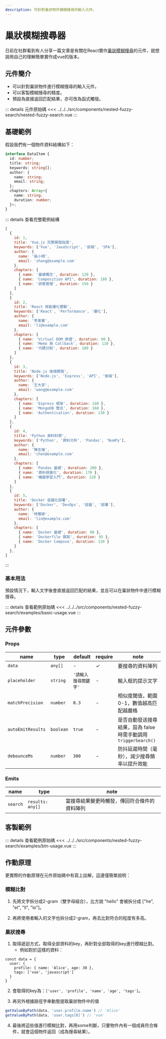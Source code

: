 ```yaml
---
description: 可針對巢狀物件模糊搜尋的輸入元件。
---
```


<script setup>
import BasicUsage from '../../../src/components/nested-fuzzy-search/examples/basic-usage.vue'
import BtnUsage from '../../../src/components/nested-fuzzy-search/examples/btn-usage.vue'
</script>

# 巢狀模糊搜尋器 <Badge type="info" text="input" />

日前在社群看到有人分享一篇文章是有關在React實作[巢狀模糊搜尋](https://www.freecodecamp.org/news/how-to-build-a-reusable-usesearch-hook-in-react/)的元件，就想說用自己的理解簡單實作成vue的版本。

## 元件簡介
- 可以針對巢狀物件進行模糊搜尋的輸入元件。
- 可以客製模糊搜尋的精度。
- 預設為直接返回匹配結果，亦可改為函式觸發。

::: details 元件原始碼
<<< ../../../src/components/nested-fuzzy-search/nested-fuzzy-search.vue
:::

## 基礎範例

假設我們有一個物件資料結構如下：
```typescript
interface DataItem {
  id: number;
  title: string;
  keywords: string[];
  author: {
    name: string;
    email: string;
  };
  chapters: Array<{
    name: string;
    duration: number;
  }>;
}
```
::: details 查看完整範例結構
```javascript
[
  {
    id: 1,
    title: 'Vue.js 完整開發指南',
    keywords: ['Vue', 'JavaScript', '前端', 'SPA'],
    author: {
      name: '張小明',
      email: 'zhang@example.com'
    },
    chapters: [
      { name: '基礎概念', duration: 120 },
      { name: 'Composition API', duration: 180 },
      { name: '狀態管理', duration: 150 }
    ]
  },
  {
    id: 2,
    title: 'React 效能優化實戰',
    keywords: ['React', 'Performance', '優化'],
    author: {
      name: '李美華',
      email: 'li@example.com'
    },
    chapters: [
      { name: 'Virtual DOM 原理', duration: 90 },
      { name: 'Memo 與 Callback', duration: 110 },
      { name: '代碼分割', duration: 100 }
    ]
  },
  {
    id: 3,
    title: 'Node.js 後端開發',
    keywords: ['Node.js', 'Express', 'API', '後端'],
    author: {
      name: '王大安',
      email: 'wang@example.com'
    },
    chapters: [
      { name: 'Express 框架', duration: 140 },
      { name: 'MongoDB 整合', duration: 160 },
      { name: 'Authentication', duration: 130 }
    ]
  },
  {
    id: 4,
    title: 'Python 資料科學',
    keywords: ['Python', '資料分析', 'Pandas', 'NumPy'],
    author: {
      name: '陳志強',
      email: 'chen@example.com'
    },
    chapters: [
      { name: 'Pandas 基礎', duration: 200 },
      { name: '資料視覺化', duration: 170 },
      { name: '機器學習入門', duration: 220 }
    ]
  },
  {
    id: 5,
    title: 'Docker 容器化部署',
    keywords: ['Docker', 'DevOps', '容器', '部署'],
    author: {
      name: '林雅婷',
      email: 'lin@example.com'
    },
    chapters: [
      { name: 'Docker 基礎', duration: 80 },
      { name: 'Dockerfile 撰寫', duration: 95 },
      { name: 'Docker Compose', duration: 120 }
    ]
  },
]
```
:::

### 基本用法

預設情況下，輸入文字後會直接返回匹配的結果，並且可以在巢狀物件中進行模糊搜尋。

<BasicUsage title="basic-usage"/>

::: details 查看範例原始碼
<<< ../../../src/components/nested-fuzzy-search/examples/basic-usage.vue
:::

## 元件參數

### Props

| name | type | default | require | note |
|---------|------|--------|----------|------|
| `data` | `any[]` | - | ✓ | 要搜尋的資料陣列 |
| `placeholder` | `string` | `'請輸入搜尋關鍵字'` | - | 輸入框的提示文字 |
| `matchPrecision` | `number` | `0.3` | - | 相似度閾值，範圍 0-1，數值越高匹配越嚴格 |
| `autoEmitResults` | `boolean` | `true` | - | 是否自動發送搜尋結果，設為 false 時需手動調用 `triggerSearch()` |
| `debounceMs` | `number` | `300` | - | 防抖延遲時間（毫秒），減少搜尋頻率以提升效能 |

### Emits

| name | type | note |
|---------|------|------|
| `search` | `results: any[]` | 當搜尋結果變更時觸發，傳回符合條件的資料陣列 |

## 客製範例

<BtnUsage title="btn-usage"/>

::: details 查看範例原始碼
<<< ../../../src/components/nested-fuzzy-search/examples/btn-usage.vue
:::

## 作動原理

更實際的作動原理在元件原始碼中有寫上註解，這邊僅簡單說明：

### 模糊比對

1. 先將文字拆分成2-gram（雙字母組合），比方說 "hello" 會被拆分成 ["he", "el", "ll", "lo"]。

2. 再將使用者輸入的文字也拆分成2-gram，再去比對符合的程度有多高。

### 巢狀搜尋

1. 取得遞迴方式，取得全部資料的key，再針對全部取得的key進行模糊比對。
    - 例如對於這樣的資料：
```javascript{3,4}
const data = {
  user: {
    profile: { name: 'Alice', age: 30 },
    tags: ['vue', 'javascript']
  }
}
```
2. 會取得的key為：`['user', 'profile', 'name', 'age', 'tags']`。

3. 再另外根據路徑字串動態提取巢狀物件中的值
```javascript
getValueByPath(data, 'user.profile.name') // 'Alice'
getValueByPath(data, 'user.tags[0]') // 'vue'
```
4. 最後將這些值進行模糊比對，再用some判斷，只要物件內有一個成員符合條件，就會這個物件返回（成為搜尋結果）。
